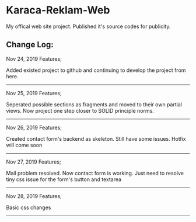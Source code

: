 # Karaca-Reklam-Web

My offical web site project. Published it's source codes for publicity.

Change Log:
-------------------------------
Nov 24, 2019 Features;

Added existed project to github and continuing to develop the project from here.

-------------------------------
Nov 25, 2019 Features;

Seperated possible sections as fragments and moved to their own partial views. Now project one step closer to SOLID principle norms.

-------------------------------
Nov 26, 2019 Features;

Created contact form's backend as skeleton. Still have some issues. Hotfix will come soon

-------------------------------
Nov 27, 2019 Features;

Mail problem resolved. Now contact form is working. Just need to resolve tiny css issue for the form's button and textarea

-------------------------------
Nov 28, 2019 Features;

Basic css changes

-------------------------------
